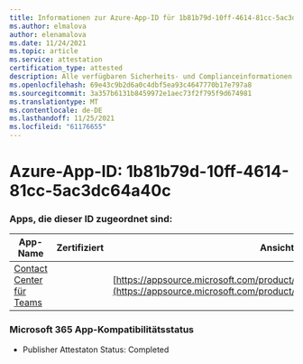```yaml
---
title: Informationen zur Azure-App-ID für 1b81b79d-10ff-4614-81cc-5ac3dc64a40c
ms.author: elmalova
author: elenamalova
ms.date: 11/24/2021
ms.topic: article
ms.service: attestation
certification_type: attested
description: Alle verfügbaren Sicherheits- und Complianceinformationen für 1b81b79d-10ff-4614-81cc-5ac3dc64a40c.
ms.openlocfilehash: 69e43c9b2d6a0c4dbf5ea93c4647770b17e797a8
ms.sourcegitcommit: 3a357b6131b8459972e1aec73f2f795f9d674981
ms.translationtype: MT
ms.contentlocale: de-DE
ms.lasthandoff: 11/25/2021
ms.locfileid: "61176655"
---
```

# <a name="azure-app-id-1b81b79d-10ff-4614-81cc-5ac3dc64a40c"></a>Azure-App-ID: 1b81b79d-10ff-4614-81cc-5ac3dc64a40c


### <a name="apps-associated-with-this-id"></a>Apps, die dieser ID zugeordnet sind:
| **App-Name** | **Zertifiziert** | **Ansicht in AppSource** |
|--------------|---------------|-----------------------|
| [Contact Center für Teams](https://docs.microsoft.com/microsoft-365-app-certification/forward/geomant.buzzeasy_teams_contact_center) |  | [https://appsource.microsoft.com/product/office/geomant.buzzeasy_teams_contact_center](https://appsource.microsoft.com/product/office/geomant.buzzeasy_teams_contact_center) |

### <a name="microsoft-365-app-compliance-status"></a>Microsoft 365 App-Kompatibilitätsstatus
- Publisher Attestaton Status: Completed
